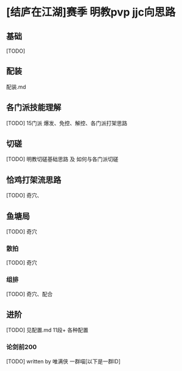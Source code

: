 # [结庐在江湖]赛季 明教pvp jjc向思路

## 基础
[TODO]

## 配装

配装.md

## 各门派技能理解
[TODO]
15门派 爆发、免控、解控、各门派打架思路

## 切磋
[TODO]
明教切磋基础思路 及 如何与各门派切磋

## 恰鸡打架流思路
[TODO]
奇穴、

## 鱼塘局
[TODO]
奇穴

### 散拍
[TODO]
奇穴

### 组排
[TODO]
奇穴、配合

## 进阶
[TODO]
见配置.md
11段+ 各种配置

### 论剑前200
[TODO]
written by 唯满侠 一群喵[以下是一群ID] 


